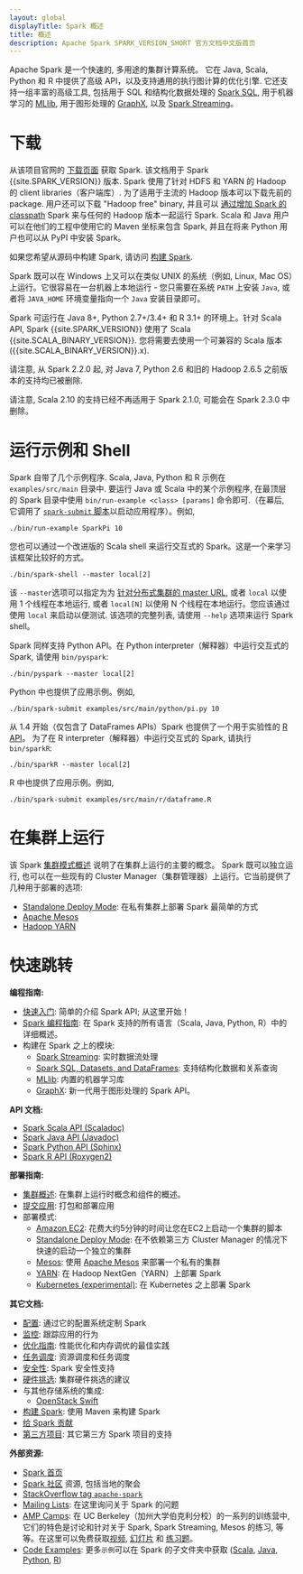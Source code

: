 ```yaml
---
layout: global
displayTitle: Spark 概述
title: 概述
description: Apache Spark SPARK_VERSION_SHORT 官方文档中文版首页
---
```


Apache Spark 是一个快速的, 多用途的集群计算系统。
它在 Java, Scala, Python 和 R 中提供了高级 API，以及支持通用的执行图计算的优化引擎.
它还支持一组丰富的高级工具, 包括用于 SQL 和结构化数据处理的 [Spark SQL](sql-programming-guide.html), 用于机器学习的 [MLlib](ml-guide.html), 用于图形处理的 [GraphX](graphx-programming-guide.html), 以及 [Spark Streaming](streaming-programming-guide.html)。

# 下载

从该项目官网的 [下载页面](http://spark.apache.org/downloads.html) 获取 Spark. 该文档用于 Spark {{site.SPARK_VERSION}} 版本. Spark 使用了针对 HDFS 和 YARN 的 Hadoop 的 client libraries（客户端库）. 为了适用于主流的 Hadoop 版本可以下载先前的 package.
用户还可以下载 "Hadoop free" binary, 并且可以 [通过增加 Spark 的 classpath](hadoop-provided.html) Spark 来与任何的 Hadoop 版本一起运行 Spark.
Scala 和 Java 用户可以在他们的工程中使用它的 Maven 坐标来包含 Spark, 并且在将来 Python 用户也可以从 PyPI 中安装 Spark。


如果您希望从源码中构建 Spark, 请访问 [构建 Spark](building-spark.html).


Spark 既可以在 Windows 上又可以在类似 UNIX 的系统（例如, Linux, Mac OS）上运行。它很容易在一台机器上本地运行 - 您只需要在系统 `PATH` 上安装 `Java`, 或者将 `JAVA_HOME` 环境变量指向一个 `Java` 安装目录即可。

Spark 可运行在 Java 8+, Python 2.7+/3.4+ 和 R 3.1+ 的环境上。针对 Scala API, Spark {{site.SPARK_VERSION}}
使用了 Scala {{site.SCALA_BINARY_VERSION}}. 您将需要去使用一个可兼容的 Scala 版本
({{site.SCALA_BINARY_VERSION}}.x).

请注意, 从 Spark 2.2.0 起, 对 Java 7, Python 2.6 和旧的 Hadoop 2.6.5 之前版本的支持均已被删除.

请注意, Scala 2.10 的支持已经不再适用于 Spark 2.1.0, 可能会在 Spark 2.3.0 中删除。

# 运行示例和 Shell

Spark 自带了几个示例程序.  Scala, Java, Python 和 R 示例在
`examples/src/main` 目录中. 要运行 Java 或 Scala 中的某个示例程序, 在最顶层的 Spark 目录中使用
`bin/run-example <class> [params]` 命令即可.（在幕后, 它调用了 [`spark-submit` 脚本](submitting-applications.html)以启动应用程序）。例如,

    ./bin/run-example SparkPi 10

您也可以通过一个改进版的 Scala shell 来运行交互式的 Spark。这是一个来学习该框架比较好的方式。

    ./bin/spark-shell --master local[2]

该 `--master`选项可以指定为为
[针对分布式集群的 master URL](submitting-applications.html#master-urls), 或者 `local` 以使用 1 个线程在本地运行, 或者 `local[N]` 以使用 N 个线程在本地运行。您应该通过使用
`local` 来启动以便测试. 该选项的完整列表, 请使用 `--help` 选项来运行 Spark shell。

Spark 同样支持 Python API。在 Python interpreter（解释器）中运行交互式的 Spark, 请使用
`bin/pyspark`:

    ./bin/pyspark --master local[2]

Python 中也提供了应用示例。例如, 

    ./bin/spark-submit examples/src/main/python/pi.py 10

从 1.4 开始（仅包含了 DataFrames APIs）Spark 也提供了一个用于实验性的 [R API](sparkr.html)。
为了在 R interpreter（解释器）中运行交互式的 Spark, 请执行 `bin/sparkR`:

    ./bin/sparkR --master local[2]

R 中也提供了应用示例。例如, 

    ./bin/spark-submit examples/src/main/r/dataframe.R

# 在集群上运行

该 Spark [集群模式概述](cluster-overview.html) 说明了在集群上运行的主要的概念。
Spark 既可以独立运行, 也可以在一些现有的 Cluster Manager（集群管理器）上运行。它当前提供了几种用于部署的选项: 

* [Standalone Deploy Mode](spark-standalone.html): 在私有集群上部署 Spark 最简单的方式
* [Apache Mesos](running-on-mesos.html)
* [Hadoop YARN](running-on-yarn.html)

# 快速跳转

**编程指南:**

* [快速入门](quick-start.html): 简单的介绍 Spark API; 从这里开始！
* [Spark 编程指南](rdd-programming-guide.html): 在 Spark 支持的所有语言（Scala, Java, Python, R）中的详细概述。
* 构建在 Spark 之上的模块:
  * [Spark Streaming](streaming-programming-guide.html): 实时数据流处理
  * [Spark SQL, Datasets, and DataFrames](sql-programming-guide.html): 支持结构化数据和关系查询
  * [MLlib](ml-guide.html): 内置的机器学习库
  * [GraphX](graphx-programming-guide.html): 新一代用于图形处理的 Spark API。

**API 文档:**

* [Spark Scala API (Scaladoc)](http://spark.apache.org/docs/2.2.0/api/scala/index.html#org.apache.spark.package)
* [Spark Java API (Javadoc)](http://spark.apache.org/docs/2.2.0/api/java/index.html)
* [Spark Python API (Sphinx)](http://spark.apache.org/docs/2.2.0/api/python/index.html)
* [Spark R API (Roxygen2)](http://spark.apache.org/docs/2.2.0/api/R/index.html)

**部署指南:**

* [集群概述](cluster-overview.html): 在集群上运行时概念和组件的概述。
* [提交应用](submitting-applications.html): 打包和部署应用
* 部署模式:
  * [Amazon EC2](https://github.com/amplab/spark-ec2):  花费大约5分钟的时间让您在EC2上启动一个集群的脚本
  * [Standalone Deploy Mode](spark-standalone.html): 在不依赖第三方 Cluster Manager 的情况下快速的启动一个独立的集群
  * [Mesos](running-on-mesos.html): 使用 [Apache Mesos](http://mesos.apache.org) 来部署一个私有的集群
  * [YARN](running-on-yarn.html): 在 Hadoop NextGen（YARN）上部署 Spark
  * [Kubernetes (experimental)](https://github.com/apache-spark-on-k8s/spark): 在 Kubernetes 之上部署 Spark

**其它文档:**

* [配置](configuration.html): 通过它的配置系统定制 Spark
* [监控](monitoring.html): 跟踪应用的行为
* [优化指南](tuning.html): 性能优化和内存调优的最佳实践
* [任务调度](job-scheduling.html): 资源调度和任务调度
* [安全性](security.html): Spark 安全性支持
* [硬件挑选](hardware-provisioning.html): 集群硬件挑选的建议
* 与其他存储系统的集成:
  * [OpenStack Swift](storage-openstack-swift.html)
* [构建 Spark](building-spark.html): 使用 Maven 来构建 Spark
* [给 Spark 贡献](http://spark.apache.org/contributing.html)
* [第三方项目](http://spark.apache.org/third-party-projects.html): 其它第三方 Spark 项目的支持

**外部资源:**

* [Spark 首页](http://spark.apache.org)
* [Spark 社区](http://spark.apache.org/community.html) 资源, 包括当地的聚会
* [StackOverflow tag `apache-spark`](http://stackoverflow.com/questions/tagged/apache-spark)
* [Mailing Lists](http://spark.apache.org/mailing-lists.html): 在这里询问关于 Spark 的问题
* [AMP Camps](http://ampcamp.berkeley.edu/): 在 UC Berkeley（加州大学伯克利分校）的一系列的训练营中, 它们的特色是讨论和针对关于 Spark, Spark Streaming, Mesos 的练习, 等等。在这里可以免费获取[视频](http://ampcamp.berkeley.edu/6/),
  [幻灯片](http://ampcamp.berkeley.edu/6/) 和 [练习题](http://ampcamp.berkeley.edu/6/exercises/)。
* [Code Examples](http://spark.apache.org/examples.html): 更多`示例`可以在 Spark 的子文件夹中获取 ([Scala]({{site.SPARK_GITHUB_URL}}/tree/master/examples/src/main/scala/org/apache/spark/examples),
 [Java]({{site.SPARK_GITHUB_URL}}/tree/master/examples/src/main/java/org/apache/spark/examples),
 [Python]({{site.SPARK_GITHUB_URL}}/tree/master/examples/src/main/python),
 [R]({{site.SPARK_GITHUB_URL}}/tree/master/examples/src/main/r))
